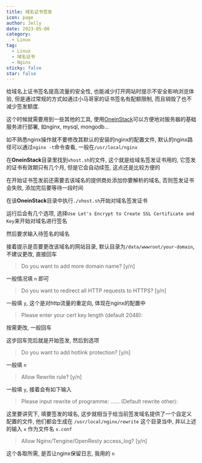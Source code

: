 ```yaml
---
title: 域名证书签发
icon: page
author: Jelly
date: 2023-05-08
category:
  - Linux
tag:
  - Linux
  - 域名证书
  - Nginx
sticky: false
star: false
---
```


给域名上证书签名提高流量的安全性, 也能减少打开网站时提示不安全影响浏览体验, 但是通过常规的方式如通过小马哥家的证书签名有配额限制, 而且销毁了也不减少签发额度.

这个时候就需要用到一些其他的工具, 使用[OneinStack](https://oneinstack.com/install/)可以方便地对服务器的基础服务进行部署, 如nginx, mysql, mongodb...

如不熟悉nginx操作就不要修改其默认的安装的nginx的配置文件, 默认的nginx路径可以通过`nginx -t`命令查看, 一般在`/usr/local/nginx`

在**OneinStack**目录里找到`vhost.sh`的文件, 这个就是给域名签发证书用的, 它签发的证书有效期只有几个月, 但是它会自动续签, 这点还是比较方便的

在开始证书签发前还需要去该域名的提供商处添加你要解析的域名, 否则签发证书会失败, 添加完后要等待一段时间

在该**OneinStack**目录中执行`./vhost.sh`开始对域名签发证书

运行后会有几个选项, 选择`Use Let's Encrypt to Create SSL Certificate and Key`来开始对域名进行签名

然后要求输入待签名的域名

接着提示是否要更改该域名的网站目录, 默认目录为`/data/wwwroot/your-domain`, 不建议更改, 直接回车

> Do you want to add more domain name? \[y/n\]

一般情况填 `n` 即可

> Do you want to redirect all HTTP requests to HTTPS? \[y/n\]

一般填 `y`, 这个是对http流量的重定向, 体现在nginx的配置中

> Please enter your cert key length (default 2048):

按需更改, 一般回车

这步回车完后就是开始签发, 然后到选项

> Do you want to add hotlink protection? \[y/n\]

一般填 `n`

> Allow Rewrite rule? \[y/n\]

一般填 `y`, 接着会有如下输入

> Please input rewrite of programme: ...... (Default rewrite other): 

这里要讲究下, 填要签发的域名, 这步就相当于给当前签发域名提供了一个自定义配置的文件, 他们都会生成在 `/usr/local/nginx/rewrite` 这个目录当中, 并以上述的输入 `x` 作为文件名 `x.conf`

> Allow Nginx/Tengine/OpenResty access_log? \[y/n\]

这个各取所需, 是否让nginx保留日志, 我用的 `n`